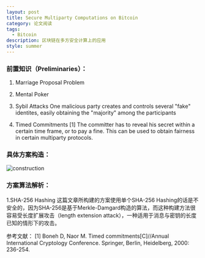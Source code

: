 ```yaml
---
layout: post
title: Secure Multiparty Computations on Bitcoin
category: 论文阅读
tags:
  - Bitcoin
description: 区块链在多方安全计算上的应用
style: summer
---
```

### 前置知识（Preliminaries）：

 1. Marriage Proposal Problem 

 2. Mental Poker

 3. Sybil Attacks
One malicious party creates and controls several "fake" identites, easily obtaining the "majority" among the participants

 4. Timed Commitments [1]
The committer has to reveal his secret within a certain time frame, or to pay a fine. This can be used to obtain fairness in certain multiparty protocols. 

### 具体方案构造：

![construction](https://github.com/Zoeyxiao/Zoeyxiao.github.io/raw/master/image/construction.png)

### 方案算法解析：
1.SHA-256 Hashing
这篇文章所构建的方案使用单个SHA-256 Hashing的话是不安全的，因为SHA-256是基于Merkle-Damgard构造的算法，而这种构建方法很容易受长度扩展攻击（length extension attack），一种适用于消息与密钥的长度已知的情形下的攻击。




参考文献：
[1] Boneh D, Naor M. Timed commitments[C]//Annual International Cryptology Conference. Springer, Berlin, Heidelberg, 2000: 236-254.

